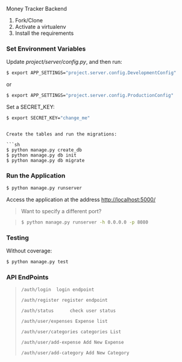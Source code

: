 Money Tracker Backend


1. Fork/Clone
1. Activate a virtualenv
1. Install the requirements

### Set Environment Variables

Update *project/server/config.py*, and then run:

```sh
$ export APP_SETTINGS="project.server.config.DevelopmentConfig"
```

or

```sh
$ export APP_SETTINGS="project.server.config.ProductionConfig"
```

Set a SECRET_KEY:

```sh
$ export SECRET_KEY="change_me"
```


```

Create the tables and run the migrations:

```sh
$ python manage.py create_db
$ python manage.py db init
$ python manage.py db migrate
```

### Run the Application

```sh
$ python manage.py runserver
```

Access the application at the address [http://localhost:5000/](http://localhost:5000/)

> Want to specify a different port?

> ```sh
> $ python manage.py runserver -h 0.0.0.0 -p 8080
> ```

### Testing

Without coverage:

```sh
$ python manage.py test
```

### API EndPoints

> ``` 
> /auth/login  login endpoint
>```
> ``` 
> /auth/register register endpoint
> ```
> ```
> /auth/status      check user status
> ```
> ```
> /auth/user/expenses Expense list
> ```
> ``` 
> /auth/user/categories categories List
> ```
> ```
> /auth/user/add-expense Add New Expense
> ```
> ```
> /auth/user/add-category Add New Category
> ``` 
